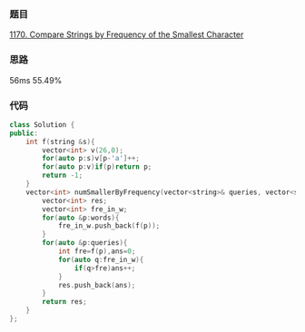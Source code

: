 ### 题目
[1170. Compare Strings by Frequency of the Smallest Character](https://leetcode-cn.com/problems/compare-strings-by-frequency-of-the-smallest-character/)
### 思路
56ms 55.49%

### 代码
```c++
class Solution {
public:
    int f(string &s){
        vector<int> v(26,0);
        for(auto p:s)v[p-'a']++;
        for(auto p:v)if(p)return p;
        return -1;
    }
    vector<int> numSmallerByFrequency(vector<string>& queries, vector<string>& words) {
        vector<int> res;
        vector<int> fre_in_w;
        for(auto &p:words){
            fre_in_w.push_back(f(p));
        }
        for(auto &p:queries){
            int fre=f(p),ans=0;
            for(auto q:fre_in_w){
                if(q>fre)ans++;
            }
            res.push_back(ans);
        }
        return res;
    }
};
```
